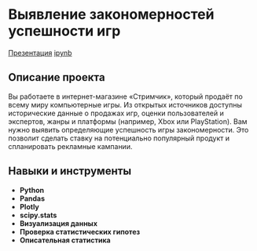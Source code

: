 # Выявление закономерностей успешности игр

[Презентация]() [ipynb]() 

## Описание проекта

Вы работаете в интернет-магазине «Стримчик», который продаёт по всему миру компьютерные игры. Из открытых источников доступны исторические данные о продажах игр, оценки пользователей и экспертов, жанры и платформы (например, Xbox или PlayStation). Вам нужно выявить определяющие успешность игры закономерности. Это позволит сделать ставку на потенциально популярный продукт и спланировать рекламные кампании.

## Навыки и инструменты

- **Python**
- **Pandas**
- **Plotly**
- **scipy.stats**
- **Визуализация данных**
- **Проверка статистических гипотез**
- **Описательная статистика**
